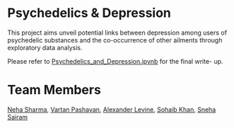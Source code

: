 # Psychedelics & Depression

This project aims unveil potential links between depression among users of psychedelic substances and the co-occurrence of other ailments through exploratory data analysis.

Please refer to [ Psychedelics_and_Depression.ipynb](https://github.com/nehasharma732/Psychedelics_and_Depression/blob/main/Psychedelics_and_Depression.ipynb) for the final write- up.

# Team Members
[Neha Sharma](https://github.com/nehasharma732), [Vartan Pashayan](https://github.com/VartanPashayan), [Alexander Levine](https://github.com/alexlevine1220), [Sohaib Khan](https://github.com/SKhan141), [Sneha Sairam](https://github.com/sneha530)
